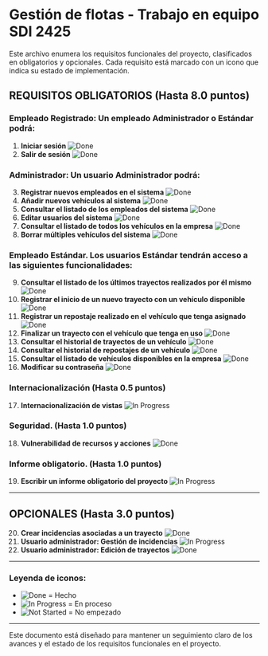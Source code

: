 # Gestión de flotas - Trabajo en equipo SDI 2425

Este archivo enumera los requisitos funcionales del proyecto, clasificados en obligatorios y opcionales. Cada requisito está marcado con un icono que indica su estado de implementación.

## REQUISITOS OBLIGATORIOS (Hasta 8.0 puntos)

### Empleado Registrado: Un empleado Administrador o Estándar podrá:
1. **Iniciar sesión** ![Done](https://img.shields.io/badge/Estado-Hecho-green)
2. **Salir de sesión** ![Done](https://img.shields.io/badge/Estado-Hecho-green)

### Administrador: Un usuario Administrador podrá:
3. **Registrar nuevos empleados en el sistema** ![Done](https://img.shields.io/badge/Estado-Hecho-green)
4. **Añadir nuevos vehículos al sistema** ![Done](https://img.shields.io/badge/Estado-Hecho-green)
5. **Consultar el listado de los empleados del sistema** ![Done](https://img.shields.io/badge/Estado-Hecho-green)
6. **Editar usuarios del sistema** ![Done](https://img.shields.io/badge/Estado-Hecho-green)
7. **Consultar el listado de todos los vehículos en la empresa** ![Done](https://img.shields.io/badge/Estado-Hecho-green)
8. **Borrar múltiples vehículos del sistema** ![Done](https://img.shields.io/badge/Estado-Hecho-green)

### Empleado Estándar. Los usuarios Estándar tendrán acceso a las siguientes funcionalidades:
9. **Consultar el listado de los últimos trayectos realizados por él mismo** ![Done](https://img.shields.io/badge/Estado-Hecho-green)
10. **Registrar el inicio de un nuevo trayecto con un vehículo disponible** ![Done](https://img.shields.io/badge/Estado-Hecho-green)
11. **Registrar un repostaje realizado en el vehículo que tenga asignado** ![Done](https://img.shields.io/badge/Estado-Hecho-green)
12. **Finalizar un trayecto con el vehículo que tenga en uso** ![Done](https://img.shields.io/badge/Estado-Hecho-green)
13. **Consultar el historial de trayectos de un vehículo** ![Done](https://img.shields.io/badge/Estado-Hecho-green)
14. **Consultar el historial de repostajes de un vehículo** ![Done](https://img.shields.io/badge/Estado-Hecho-green)
15. **Consultar el listado de vehículos disponibles en la empresa** ![Done](https://img.shields.io/badge/Estado-Hecho-green)
16. **Modificar su contraseña** ![Done](https://img.shields.io/badge/Estado-Hecho-green)

### Internacionalización (Hasta 0.5 puntos)
17. **Internacionalización de vistas** ![In Progress](https://img.shields.io/badge/Estado-En%20proceso-yellow)

### Seguridad. (Hasta 1.0 puntos)
18. **Vulnerabilidad de recursos y acciones** ![Done](https://img.shields.io/badge/Estado-Hecho-green)

### Informe obligatorio. (Hasta 1.0 puntos)
19. **Escribir un informe obligatorio del proyecto** ![In Progress](https://img.shields.io/badge/Estado-En%20proceso-yellow)

---

## OPCIONALES (Hasta 3.0 puntos)

20. **Crear incidencias asociadas a un trayecto** ![Done](https://img.shields.io/badge/Estado-Hecho-green)
21. **Usuario administrador: Gestión de incidencias** ![In Progress](https://img.shields.io/badge/Estado-En%20proceso-yellow)
22. **Usuario administrador: Edición de trayectos** ![Done](https://img.shields.io/badge/Estado-Hecho-green)

---

### Leyenda de iconos:
- ![Done](https://img.shields.io/badge/Estado-Hecho-green) = Hecho
- ![In Progress](https://img.shields.io/badge/Estado-En%20proceso-yellow) = En proceso
- ![Not Started](https://img.shields.io/badge/Estado-No%20empezado-red) = No empezado

---

Este documento está diseñado para mantener un seguimiento claro de los avances y el estado de los requisitos funcionales en el proyecto.
